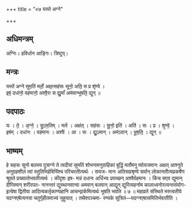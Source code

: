 +++
title = "०७ यस्ते अग्ने"

+++
## अधिमन्त्रम्
अग्निः। हविर्धान आङ्गिः। त्रिष्टुप्।

## मन्त्रः
यस्ते॑ अग्ने सुम॒तिं मर्तो॒ अक्ष॒त्सह॑सः सूनो॒ अति॒ स प्र शृ॑ण्वे ।  
इषं॒ दधा॑नो॒ वह॑मानो॒ अश्वै॒रा स द्यु॒माँ अम॑वान्भूषति॒ द्यून् ॥

## पदपाठः
यः । ते॒ । अ॒ग्ने॒ । सु॒ऽम॒तिम् । मर्तः॑ । अक्ष॑त् । सह॑सः । सू॒नो॒ इति॑ । अति॑ । सः । प्र । शृ॒ण्वे॒ ।  
इष॑म् । दधा॑नः । वह॑मानः । अश्वैः॑ । आ । सः । द्यु॒ऽमान् । अम॑ऽवान् । भू॒ष॒ति॒ । द्यून् ॥

## भाष्यम्
हे सहसः सूनो बलस्य पुत्राग्ने ते त्वदीयां सुमतिं शोभनामनुग्राहिकां बुद्धिं मर्तोमनु ष्योयजमानः अक्षत् आश्नुते अनुग्रहशीलं त्वां स्तुतिभिर्हविर्भिश्च परिचरतीत्यर्थः । सयज- मानः अतिसप्रश्रृण्वे सर्वान् लोकानतीत्यप्रकर्षेण श्रूयते प्रख्यातोभवतीत्यर्थः । कीदृशः इष- मन्नं दधानः अर्धिभ्यः प्रयच्छन् अश्वैर्वहमानः । किंच सएव द्युमान् दीप्तिमान् शरीरपत- नानन्तरं द्युस्थानवान्वा अमवान् बलवान् आद्यून् द्युरित्यहर्नाम कालाध्वनोरत्यन्तसंयोग- इत्येषा द्वितीया आदित्यकर्तृकाण्यहानि आचन्द्रार्कमित्यर्थः भूषति भवति ॥ ७ ॥ महाव्रते संस्थिते मरुत्वतीये यदग्नएषेत्यनया चतुर्गृहीतमाज्यं जुहुयात् । तथैवपञ्चमा- रण्यके सूत्रितं—यदग्नएषासमितिर्भवातीति ।